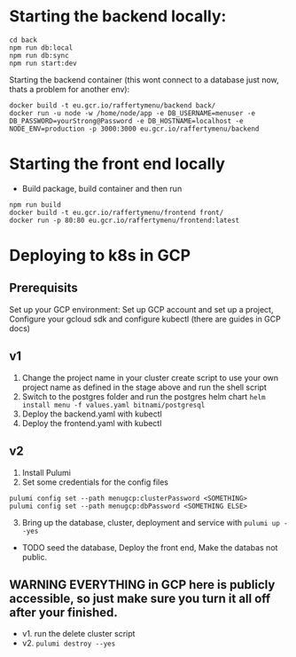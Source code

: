# Starting the backend locally:

```
cd back
npm run db:local
npm run db:sync
npm run start:dev
```

Starting the backend container (this wont connect to a database just now, thats a problem for another env):
```
docker build -t eu.gcr.io/raffertymenu/backend back/
docker run -u node -w /home/node/app -e DB_USERNAME=menuser -e DB_PASSWORD=yourStrong@Password -e DB_HOSTNAME=localhost -e NODE_ENV=production -p 3000:3000 eu.gcr.io/raffertymenu/backend
```

# Starting the front end locally

* Build package, build container and then run
```
npm run build
docker build -t eu.gcr.io/raffertymenu/frontend front/
docker run -p 80:80 eu.gcr.io/raffertymenu/frontend:latest
```

# Deploying to k8s in GCP
## Prerequisits 
  Set up your GCP environment: 
  Set up GCP account and set up a project, 
  Configure your gcloud sdk and configure kubectl (there are guides in GCP docs)

## v1
1. Change the project name in your cluster create script to use your own project name as defined in the stage above and run the shell script
2. Switch to the postgres folder and run the postgres helm chart `helm install menu -f values.yaml bitnami/postgresql`
3. Deploy the backend.yaml with kubectl
4. Deploy the frontend.yaml with kubectl

## v2
1. Install Pulumi
2. Set some credentials for the config files
```
pulumi config set --path menugcp:clusterPassword <SOMETHING>
pulumi config set --path menugcp:dbPassword <SOMETHING ELSE>
```
3. Bring up the database, cluster, deployment and service with `pulumi up --yes`
* TODO seed the database, Deploy the front end, Make the databas not public.

## WARNING EVERYTHING in GCP here is publicly accessible, so just make sure you turn it all off after your finished.

* v1. run the delete cluster script
* v2. `pulumi destroy --yes`

